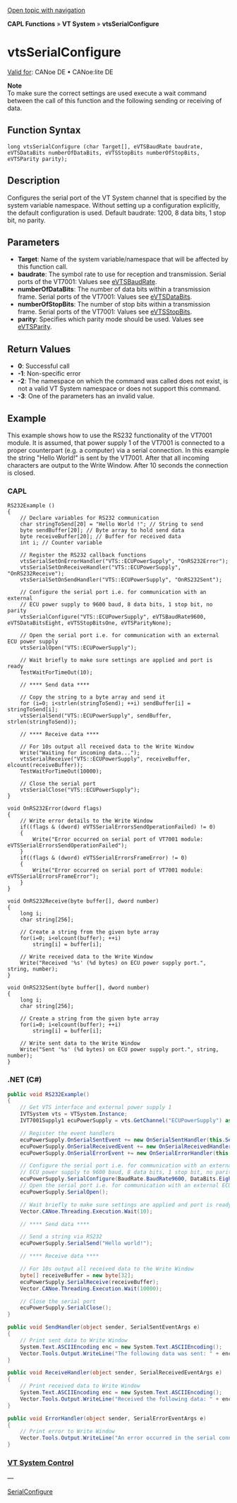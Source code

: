 [Open topic with navigation](../../../../../CANoeDEFamily.htm#Topics/CAPLFunctions/VTSystem/Functions/CAPLfunctionVTSvtsSerialConfigure.md)

**CAPL Functions** » **VT System** » **vtsSerialConfigure**

# vtsSerialConfigure

[Valid for](../../../Shared/FeatureAvailability.md): CANoe DE • CANoe:lite DE

**Note**  
To make sure the correct settings are used execute a wait command between the call of this function and the following sending or receiving of data.

## Function Syntax

```plaintext
long vtsSerialConfigure (char Target[], eVTSBaudRate baudrate, eVTSDataBits numberOfDataBits, eVTSStopBits numberOfStopBits, eVTSParity parity);
```

## Description

Configures the serial port of the VT System channel that is specified by the system variable namespace. Without setting up a configuration explicitly, the default configuration is used. Default baudrate: 1200, 8 data bits, 1 stop bit, no parity.

## Parameters

- **Target**: Name of the system variable/namespace that will be affected by this function call.
- **baudrate**: The symbol rate to use for reception and transmission. Serial ports of the VT7001: Values see [eVTSBaudRate](../CAPLfunctionsVTSystemEnumeration.md#eVTSBaudRate).
- **numberOfDataBits**: The number of data bits within a transmission frame. Serial ports of the VT7001: Values see [eVTSDataBits](../CAPLfunctionsVTSystemEnumeration.md#eVTSDataBits).
- **numberOfStopBits**: The number of stop bits within a transmission frame. Serial ports of the VT7001: Values see [eVTSStopBits](../CAPLfunctionsVTSystemEnumeration.md#eVTSStopBits).
- **parity**: Specifies which parity mode should be used. Values see [eVTSParity](../CAPLfunctionsVTSystemEnumeration.md#eVTSParity).

## Return Values

- **0**: Successful call
- **-1**: Non-specific error
- **-2**: The namespace on which the command was called does not exist, is not a valid VT System namespace or does not support this command.
- **-3**: One of the parameters has an invalid value.

## Example

This example shows how to use the RS232 functionality of the VT7001 module. It is assumed, that power supply 1 of the VT7001 is connected to a proper counterpart (e.g. a computer) via a serial connection. In this example the string "Hello World!" is sent by the VT7001. After that all incoming characters are output to the Write Window. After 10 seconds the connection is closed.

### CAPL

```plaintext
RS232Example ()
{
    // Declare variables for RS232 communication
    char stringToSend[20] = "Hello World !"; // String to send
    byte sendBuffer[20]; // Byte array to hold send data
    byte receiveBuffer[20]; // Buffer for received data
    int i; // Counter variable

    // Register the RS232 callback functions
    vtsSerialSetOnErrorHandler("VTS::ECUPowerSupply", "OnRS232Error");
    vtsSerialSetOnReceiveHandler("VTS::ECUPowerSupply", "OnRS232Receive");
    vtsSerialSetOnSendHandler("VTS::ECUPowerSupply", "OnRS232Sent");

    // Configure the serial port i.e. for communication with an external
    // ECU power supply to 9600 baud, 8 data bits, 1 stop bit, no parity
    vtsSerialConfigure("VTS::ECUPowerSupply", eVTSBaudRate9600, eVTSDataBitsEight, eVTSStopBitsOne, eVTSParityNone);

    // Open the serial port i.e. for communication with an external ECU power supply
    vtsSerialOpen("VTS::ECUPowerSupply");

    // Wait briefly to make sure settings are applied and port is ready
    TestWaitForTimeOut(10);

    // **** Send data ****

    // Copy the string to a byte array and send it
    for (i=0; i<strlen(stringToSend); ++i) sendBuffer[i] = stringToSend[i];
    vtsSerialSend("VTS::ECUPowerSupply", sendBuffer, strlen(stringToSend));

    // **** Receive data ****

    // For 10s output all received data to the Write Window
    Write("Waiting for incoming data...");
    vtsSerialReceive("VTS::ECUPowerSupply", receiveBuffer, elcount(receiveBuffer));
    TestWaitForTimeOut(10000);

    // Close the serial port
    vtsSerialClose("VTS::ECUPowerSupply");
}

void OnRS232Error(dword flags)
{
    // Write error details to the Write Window
    if((flags & (dword) eVTSSerialErrorsSendOperationFailed) != 0)
    {
        Write("Error occurred on serial port of VT7001 module: eVTSSerialErrorsSendOperationFailed");
    }
    if((flags & (dword) eVTSSerialErrorsFrameError) != 0)
    {
        Write("Error occurred on serial port of VT7001 module: eVTSSerialErrorsFrameError");
    }
}

void OnRS232Receive(byte buffer[], dword number)
{
    long i;
    char string[256];

    // Create a string from the given byte array
    for(i=0; i<elcount(buffer); ++i)
        string[i] = buffer[i];

    // Write received data to the Write Window
    Write("Received '%s' (%d bytes) on ECU power supply port.", string, number);
}

void OnRS232Sent(byte buffer[], dword number)
{
    long i;
    char string[256];

    // Create a string from the given byte array
    for(i=0; i<elcount(buffer); ++i)
        string[i] = buffer[i];

    // Write sent data to the Write Window
    Write("Sent '%s' (%d bytes) on ECU power supply port.", string, number);
}
```

### .NET (C#)

```csharp
public void RS232Example()
{
    // Get VTS interface and external power supply 1
    IVTSystem vts = VTSystem.Instance;
    IVT7001Supply1 ecuPowerSupply = vts.GetChannel("ECUPowerSupply") as IVT7001Supply1;

    // Register the event handlers
    ecuPowerSupply.OnSerialSentEvent += new OnSerialSentHandler(this.SendHandler);
    ecuPowerSupply.OnSerialReceivedEvent += new OnSerialReceivedHandler(this.ReceiveHandler);
    ecuPowerSupply.OnSerialErrorEvent += new OnSerialErrorHandler(this.ErrorHandler);

    // Configure the serial port i.e. for communication with an external
    // ECU power supply to 9600 baud, 8 data bits, 1 stop bit, no parity
    ecuPowerSupply.SerialConfigure(BaudRate.BaudRate9600, DataBits.Eight, StopBits.One, Parity.None);
    // Open the serial port i.e. for communication with an external ECU power supply
    ecuPowerSupply.SerialOpen();

    // Wait briefly to make sure settings are applied and port is ready
    Vector.CANoe.Threading.Execution.Wait(10);

    // **** Send data ****

    // Send a string via RS232
    ecuPowerSupply.SerialSend("Hello world!");

    // **** Receive data ****

    // For 10s output all received data to the Write Window
    byte[] receiveBuffer = new byte[32];
    ecuPowerSupply.SerialReceive(receiveBuffer);
    Vector.CANoe.Threading.Execution.Wait(10000);

    // Close the serial port
    ecuPowerSupply.SerialClose();
}

public void SendHandler(object sender, SerialSentEventArgs e)
{
    // Print sent data to Write Window
    System.Text.ASCIIEncoding enc = new System.Text.ASCIIEncoding();
    Vector.Tools.Output.WriteLine("The following data was sent: " + enc.GetString(e.Buffer));
}

public void ReceiveHandler(object sender, SerialReceivedEventArgs e)
{
    // Print received data to Write Window
    System.Text.ASCIIEncoding enc = new System.Text.ASCIIEncoding();
    Vector.Tools.Output.WriteLine("Received the following data: " + enc.GetString(e.Buffer));
}

public void ErrorHandler(object sender, SerialErrorEventArgs e)
{
    // Print error to Write Window
    Vector.Tools.Output.WriteLine("An error occurred in the serial connection: " + e.ErrorFlags.ToString());
}
```

### [VT System Control](../../../CANoeCANalyzer/VTSystem/VTSystemControl/VTSControl.md)

—

[SerialConfigure](CAPLfunctionVTSSerialConfigure.md)
